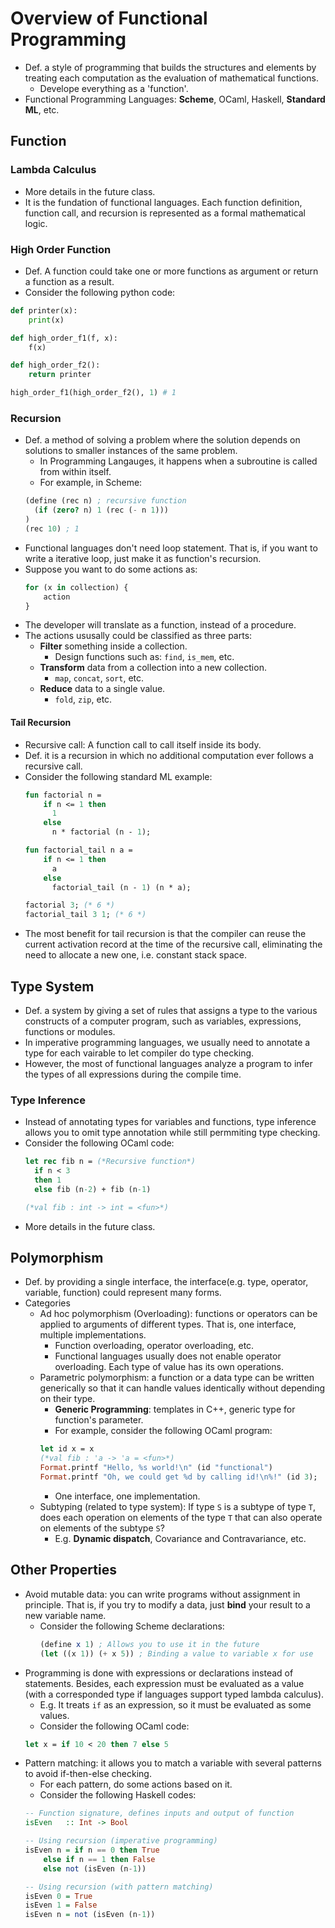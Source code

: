 # Overview of Functional Programming
- Def. a style of programming that builds the structures and elements by treating each computation as the evaluation of mathematical functions.
	- Develope everything as a 'function'.
- Functional Programming Languages: **Scheme**, OCaml, Haskell, **Standard ML**, etc.

## Function
### Lambda Calculus
- More details in the future class.
- It is the fundation of functional languages. Each function definition, function call, and recursion is represented as a formal mathematical logic.

### High Order Function
- Def. A function could take one or more functions as argument or return a function as a result.
- Consider the following python code:
```python
def printer(x):
    print(x)

def high_order_f1(f, x):
    f(x)

def high_order_f2():
    return printer

high_order_f1(high_order_f2(), 1) # 1
```
### Recursion
- Def. a method of solving a problem where the solution depends on solutions to smaller instances of the same problem.
	- In Programming Langauges, it happens when a subroutine is called from within itself.
	- For example, in Scheme:
	```scheme
	(define (rec n) ; recursive function
	  (if (zero? n) 1 (rec (- n 1)))
	)
	(rec 10) ; 1
	```
- Functional languages don't need loop statement. That is, if you want to write a iterative loop, just make it as function's recursion.
- Suppose you want to do some actions as:
	```python
	for (x in collection) {
		action
	}
	```
- The developer will translate as a function, instead of a procedure.
- The actions ususally could be classified as three parts:
	- **Filter** something inside a collection.
		- Design functions such as: `find`, `is_mem`, etc.
	- **Transform** data from a collection into a new collection.
		- `map`, `concat`, `sort`, etc.
	- **Reduce** data to a single value.
		-  `fold`, `zip`, etc.
#### Tail Recursion
- Recursive call: A function call to call itself inside its body.
- Def. it is a recursion in which no additional computation ever follows a recursive call.
- Consider the following standard ML example:
	```sml
	fun factorial n =
	    if n <= 1 then
	      1
	    else
	      n * factorial (n - 1);

	fun factorial_tail n a =
	    if n <= 1 then
	      a
	    else
	      factorial_tail (n - 1) (n * a);

	factorial 3; (* 6 *)
	factorial_tail 3 1; (* 6 *)
	```
- The most benefit for tail recursion is that the compiler can reuse the current activation record at the time of the recursive call, eliminating the need to allocate a new one, i.e. constant stack space.

## Type System
- Def. a system by giving a set of rules that assigns a type to the various constructs of a computer program, such as variables, expressions, functions or modules.
- In imperative programming languages, we usually need to annotate a type for each vairable to let compiler do type checking.
- However, the most of functional languages analyze a program to infer the types of all expressions during the compile time.

### Type Inference
- Instead of annotating types for variables and functions, type inference allows you to omit type annotation while still permmiting type checking.
- Consider the following OCaml code:
	```ocaml
	let rec fib n = (*Recursive function*)
	  if n < 3 
	  then 1 
	  else fib (n-2) + fib (n-1)

	(*val fib : int -> int = <fun>*)
	```
- More details in the future class.

## Polymorphism
- Def. by providing a single interface, the interface(e.g. type, operator, variable, function) could represent many forms.
- Categories
	- Ad hoc polymorphism (Overloading): functions or operators can be applied to arguments of different types. That is, one interface, multiple implementations.
		- Function overloading, operator overloading, etc.
		- Functional languages usually does not enable operator overloading. Each type of value has its own operations.
	- Parametric polymorphism: a function or a data type can be written generically so that it can handle values identically without depending on their type.
		- **Generic Programming**: templates in C++, generic type for function's parameter.
		- For example, consider the following OCaml program:
		```OCaml
		let id x = x
		(*val fib : 'a -> 'a = <fun>*)
		Format.printf "Hello, %s world!\n" (id "functional")
		Format.printf "Oh, we could get %d by calling id!\n%!" (id 3);
		```
		- One interface, one implementation.
	- Subtyping (related to type system): If type `S` is a subtype of type `T`, does each operation on elements of the type `T` that can also operate on elements of the subtype `S`?
		- E.g. **Dynamic dispatch**, Covariance and Contravariance, etc.

## Other Properties

- Avoid mutable data: you can write programs without assignment in principle. That is, if you try to modify a data, just **bind** your result to a new variable name.
	- Consider the following Scheme declarations:
		```scheme
		(define x 1) ; Allows you to use it in the future
		(let ((x 1)) (+ x 5)) ; Binding a value to variable x for use
		```
- Programming is done with expressions or declarations instead of statements. Besides, each expression must be evaluated as a value (with a corresponded type if languages support typed lambda calculus).
	- E.g. It treats `if` as an expression, so it must be evaluated as some values.
	- Consider the following OCaml code:
	```ocaml
	let x = if 10 < 20 then 7 else 5
	```
- Pattern matching: it allows you to match a variable with several patterns to avoid if-then-else checking.
	- For each pattern, do some actions based on it.
	- Consider the following Haskell codes:
	```Haskell
	-- Function signature, defines inputs and output of function
	isEven   :: Int -> Bool 
	
	-- Using recursion (imperative programming)
	isEven n = if n == 0 then True 
		else if n == 1 then False 
		else not (isEven (n-1))
	
	-- Using recursion (with pattern matching)
	isEven 0 = True
	isEven 1 = False
	isEven n = not (isEven (n-1))
	```
